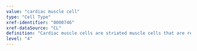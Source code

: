 ```yaml
---
value: "cardiac muscle cell"
type: "Cell Type"
xref-identifier: "0000746"
xref-dataSource: "CL"
definition: "Cardiac muscle cells are striated muscle cells that are responsible for heart contraction. In mammals, the contractile fiber resembles those of skeletal muscle but are only one third as large in diameter, are richer in sarcoplasm, and contain centrally located instead of peripheral nuclei.|This class encompasses the muscle cells responsible for heart* contraction in both vertebrates and arthropods.  The ultrastucture of a wide range of arthropod heart cells has been examined including spiders, horseshoe crabs, crustaceans (see Sherman, 1973 and refs therein) and insects (see Lehmacher et al (2012) and refs therein).  According to these refs, the cells participating in heart contraction in all cases are transversely striated.  Insects hearts additionally contain ostial cells, also transversely striated muscle cells, but which do not participate in heart contraction."
level: "4"
---
```

